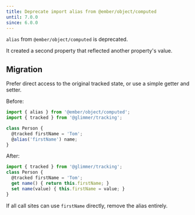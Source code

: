 ```yaml
---
title: Deprecate import alias from @ember/object/computed
until: 7.0.0
since: 6.0.0
---
```


`alias` from `@ember/object/computed` is deprecated.

It created a second property that reflected another property's value.

## Migration
Prefer direct access to the original tracked state, or use a simple getter and setter.

Before:
```js
import { alias } from '@ember/object/computed';
import { tracked } from '@glimmer/tracking';

class Person {
  @tracked firstName = 'Tom';
  @alias('firstName') name;
}
```

After:
```js
import { tracked } from '@glimmer/tracking';
class Person {
  @tracked firstName = 'Tom';
  get name() { return this.firstName; }
  set name(value) { this.firstName = value; }
}
```
If all call sites can use `firstName` directly, remove the alias entirely.
